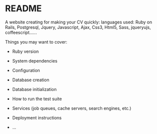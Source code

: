 # README
A website creating for making your CV quickly:
languages used: Ruby on Rails, Postgresql, Jquery, Javascript, Ajax, Css3, Html5, Sass, jqueryujs, coffeescript......

Things you may want to cover:

* Ruby version

* System dependencies

* Configuration

* Database creation

* Database initialization

* How to run the test suite

* Services (job queues, cache servers, search engines, etc.)

* Deployment instructions

* ...
